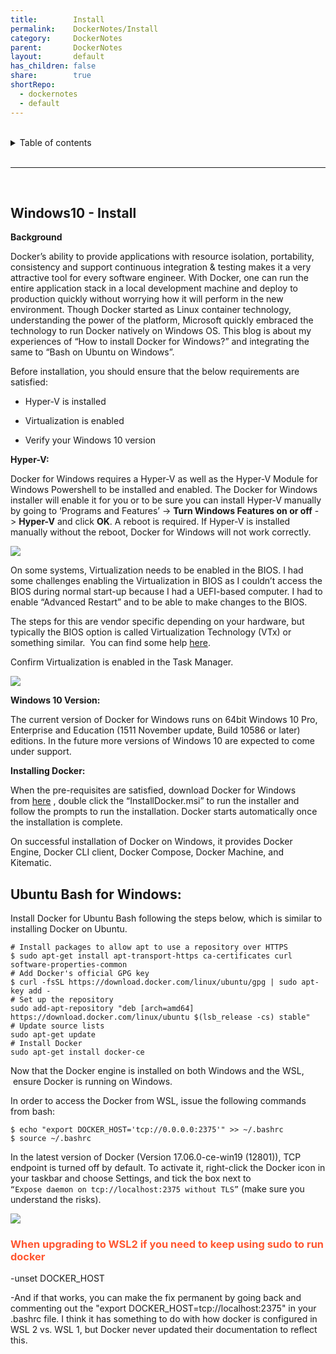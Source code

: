 ```yaml
---
title:        Install
permalink:    DockerNotes/Install
category:     DockerNotes
parent:       DockerNotes
layout:       default
has_children: false
share:        true
shortRepo:
  - dockernotes
  - default          
---
```



<br/>          

<details markdown="block">                
<summary>                
Table of contents                
</summary>                
{: .text-delta }                
1. TOC                
{:toc}                
</details>                

<br/>                

***                

<br/>

<body>
     <h2> Windows10 - Install </h2>   <p></p><p><strong>Background</strong></p><p>Docker’s ability to provide applications with resource isolation, portability, consistency and support continuous integration &amp; testing makes it a very attractive tool for every software engineer. With Docker, one can run the entire application stack in a local development machine and deploy to production quickly without worrying how it will perform in the new environment. Though Docker started as Linux container technology, understanding the power of the platform, Microsoft quickly embraced the technology to run Docker natively on Windows OS. This blog is about my experiences of “How to install Docker for Windows?” and integrating the same to “Bash on Ubuntu on Windows”.</p><p>Before installation, you should ensure that the below requirements are satisfied:</p><ul><li><p>Hyper-V is installed</p></li><li><p>Virtualization is enabled</p></li><li><p>Verify your Windows 10 version</p></li></ul><p><strong>Hyper-V:</strong></p><p>Docker for Windows requires a Hyper-V as well as the Hyper-V Module for Windows Powershell to be installed and enabled. The Docker for Windows installer will enable it for you or to be sure you can install Hyper-V manually by going to ‘Programs and Features’ -&gt;&nbsp;<strong>Turn Windows Features on or off</strong>&nbsp;-&gt;&nbsp;<strong>Hyper-V</strong>&nbsp;and click&nbsp;<strong>OK</strong>. A reboot is required. If Hyper-V is installed manually without the reboot, Docker for Windows will not work correctly.</p><img class="confluence-embedded-image confluence-external-resource image-center" src="https://altis.com.au/wp-content/uploads/2017/07/blog-pic-1.png" data-image-src="https://altis.com.au/wp-content/uploads/2017/07/blog-pic-1.png" loading="lazy"><p>On some systems, Virtualization needs to be enabled in the BIOS. I had some challenges enabling the Virtualization in BIOS as I couldn’t access the BIOS during normal start-up because I had a UEFI-based computer. I had to enable “Advanced Restart” and to be able to make changes to the BIOS.</p><p>The steps for this are vendor specific depending on your hardware, but typically the BIOS option is called Virtualization Technology (VTx) or something similar.&nbsp; You can find some help&nbsp;<a href="https://www.howtogeek.com/213795/how-to-enable-intel-vt-x-in-your-computers-bios-or-uefi-firmware/">here</a>.</p><p>Confirm Virtualization is enabled in the Task Manager.</p><img class="confluence-embedded-image confluence-external-resource image-center" src="https://altis.com.au/wp-content/uploads/2017/07/Blog-pic-2.png" data-image-src="https://altis.com.au/wp-content/uploads/2017/07/Blog-pic-2.png" loading="lazy"><p><strong>Windows 10 Version:</strong></p><p>The current version of Docker for Windows runs on 64bit Windows 10 Pro, Enterprise and Education (1511 November update, Build 10586 or later) editions. In the future more versions of Windows 10 are expected to come under support.</p><p><strong>Installing Docker:</strong></p><p>When the pre-requisites are satisfied, download Docker for Windows from&nbsp;<a href="https://download.docker.com/win/stable/InstallDocker.msi">here</a>&nbsp;, double click the “InstallDocker.msi” to run the installer and follow the prompts to run the installation. Docker starts automatically once the installation is complete.</p><p>On successful installation of Docker on Windows, it provides Docker Engine, Docker CLI client, Docker Compose, Docker Machine, and Kitematic.</p><p><h2>Ubuntu Bash for Windows:</h2></p><p>Install Docker for Ubuntu Bash following the steps below, which is similar to installing Docker on Ubuntu.</p><p><code># Install packages to allow apt to use a repository over HTTPS</code><br><code>$ sudo apt-get install apt-transport-https ca-certificates curl software-properties-common</code><br><code># Add Docker's official GPG key</code><br><code>$ curl -fsSL https://download.docker.com/linux/ubuntu/gpg | sudo apt-key add -</code><br><code># Set up the repository</code><br><code>sudo add-apt-repository "deb [arch=amd64] https://download.docker.com/linux/ubuntu $(lsb_release -cs) stable"</code><br><code># Update source lists</code><br><code>sudo apt-get update</code><br><code># Install Docker</code><br><code>sudo apt-get install docker-ce</code></p><p>Now that the Docker engine is installed on both Windows and the WSL, &nbsp;ensure Docker is running on Windows.</p><p>In order to access the Docker from WSL, issue the following commands from bash:</p><p><code>$ echo "export DOCKER_HOST='tcp://0.0.0.0:2375'" &gt;&gt; ~/.bashrc</code><br><code>$ source ~/.bashrc</code></p><p>In the latest version of Docker (Version 17.06.0-ce-win19 (12801)), TCP endpoint is turned off by default. To activate it, right-click the Docker icon in your taskbar and choose Settings, and tick the box next to<br><code>“Expose daemon on tcp://localhost:2375 without TLS”</code>&nbsp;(make sure you understand the risks).</p><p><img class="confluence-embedded-image confluence-external-resource image-center" src="https://altis.com.au/wp-content/uploads/2017/07/Blog-pic-3.png" data-image-src="https://altis.com.au/wp-content/uploads/2017/07/Blog-pic-3.png" loading="lazy"></p><h3><span style="color: rgb(255,86,48);">When upgrading to WSL2 if you need to keep using sudo to run docker</span></h3><p>-unset DOCKER_HOST</p><p>-And if that works, you can make the fix permanent by going back and commenting out the "export DOCKER_HOST=tcp://localhost:2375" in your .bashrc file. I think it has something to do with how docker is configured in WSL 2 vs. WSL 1, but Docker never updated their documentation to reflect this.</p>



</body>
